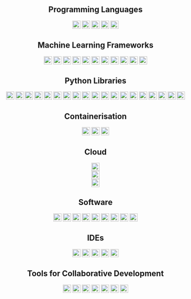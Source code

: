 <div align=center>
<h2>Programming Languages</h2>
<img src="https://img.shields.io/badge/Python-2a8e25?&style=flat&logo=Python&logoColor=white" height="22" />
<img src="https://img.shields.io/badge/R-4469cf?&style=flat&logo=R&logoColor=white" height="22" />
<img src="https://img.shields.io/badge/MySQL-de6b35?&style=flat&logo=mysql&logoColor=white" height="22" />
<img src="https://img.shields.io/badge/PostgreSQL-3598de?&style=flat&logo=postgresql&logoColor=white" height="22" />
<img src="https://img.shields.io/badge/Shell_Scripting-000000?&style=flat&logo=gnu-bash&logoColor=white" height="22" />
  
  
<h2>Machine Learning Frameworks</h2>
<img src="https://img.shields.io/badge/PyTorch-ce2422?&style=flat&logo=pytorch&logoColor=white" height="22" />
<img src="https://img.shields.io/badge/TensorFlow-e18247?&style=flat&logo=tensorflow&logoColor=white" height="22" />
<img src="https://img.shields.io/badge/Keras-e81111?&style=flat&logo=keras&logoColor=white" height="22" />
<img src="https://img.shields.io/badge/XGBoost-cd18c4?&style=flat" height="22" />
<img src="https://img.shields.io/badge/LightGBM-f5adf2?&style=flat" height="22" />
<img src="https://img.shields.io/badge/ScikitLearn-3876e0?&style=flat&logo=scikitlearn&logoColor=white" height="22" />
<img src="https://img.shields.io/badge/Hyperopt-19a31c?&style=flat" height="22" />
<img src="https://img.shields.io/badge/YOLO-e4d725?&style=flat&logo=yolo&logoColor=white" height="22" />
<img src="https://img.shields.io/badge/StanfordNLP-d50b0b?&style=flat" height="22" />
<img src="https://img.shields.io/badge/Tesseract-0dd4f2?&style=flat" height="22" />
<img src="https://img.shields.io/badge/OpenCV_EAST-0df20d?&style=flat&logo=opencv&logoColor=white" height="22" />

  
<h2>Python Libraries</h2>
<img src="https://img.shields.io/badge/Pandas-0d5df2?&style=flat&logo=pandas&logoColor=white" height="22" />
<img src="https://img.shields.io/badge/Numpy-149921?&style=flat&logo=numpy&logoColor=white" height="22" />
<img src="https://img.shields.io/badge/Matplotlib-dd1d1d?&style=flat&logoColor=white" height="22" />
<img src="https://img.shields.io/badge/Seaborn-1dc0dd?&style=flat" height="22" />
<img src="https://img.shields.io/badge/Plotly-000000?&style=flat&logo=plotly&logoColor=white" height="22" />
<img src="https://img.shields.io/badge/Poetry-d11a1a?&style=flat&logo=poetry&logoColor=white" height="22" />
<img src="https://img.shields.io/badge/Anaconda-000000?&style=flat&logo=anaconda&logoColor=white" height="22" />
<img src="https://img.shields.io/badge/Pipenv-1871c3?&style=flat" height="22" />
<img src="https://img.shields.io/badge/PyTest-18c32c?&style=flat&logo=pytest&logoColor=white" height="22" />
<img src="https://img.shields.io/badge/FastAPI-009688?&style=flat&logo=fastapi&logoColor=white" height="22" />
<img src="https://img.shields.io/badge/MLflow-0194E2?&style=flat&logo=mlflow&logoColor=white" height="22" />
<img src="https://img.shields.io/badge/OpenCV-0df20d?&style=flat&logo=opencv&logoColor=white" height="22" />
<img src="https://img.shields.io/badge/Pillow-b726e3?&style=flat" height="22" />
<img src="https://img.shields.io/badge/SciPy-2652e3?&style=flat&logo=scipy&logoColor=white" height="22" />
<img src="https://img.shields.io/badge/PySpark-f9ea4e?&style=flat&logo=apachespark&logoColor=white" height="22" />
<img src="https://img.shields.io/badge/NLTK-119405?&style=flat" height="22" />
<img src="https://img.shields.io/badge/Gensim-dd08b6?&style=flat" height="22" />
<img src="https://img.shields.io/badge/SpaCy-d40808?&style=flat&logo=spacy&logoColor=white" height="22" />
<img src="https://img.shields.io/badge/Rake-8a0588?&style=flat" height="22" />
  
  
<h2>Containerisation</h2>
<img src="https://img.shields.io/badge/Docker-2496ED?&style=flat&logo=docker&logoColor=white" height="22" />
<img src="https://img.shields.io/badge/Kubernetes-326CE5?&style=flat&logo=kubernetes&logoColor=white" height="22" />
<img src="https://img.shields.io/badge/Terraform-7B42BC?&style=flat&logo=terraform&logoColor=white" height="22" />
  
  
<h2>Cloud</h2>
<img src="https://img.shields.io/badge/Google_Cloud_Platform-Vertex_AI_|_BigQuery_|_Cloud_Storage_|_DataFlow_|_Pub/Sub_|_GKE_|_Cloud_Run_|_DataStudio-4285F4?&style=flat&logo=googlecloud&logoColor=white" height="22" />

  <br>
  
<img src="https://img.shields.io/badge/AWS-DynamoDB_|_EC2_|_RDS_|_S3_|_CloudFront_|_SageMaker_|_Lambda_|_Databricks-232F3E?&style=flat&logo=googlecloud&logoColor=white" height="22" />

  <br>
  
<img src="https://img.shields.io/badge/Azure-Data_Factory_|_Machine_Learning_|_Blob_Storage_|_VMs-0078D4?&style=flat&logo=googlecloud&logoColor=white" height="22" />
  
  
<h2>Software</h2>
<img src="https://img.shields.io/badge/Elasticsearch-005571?&style=flat&logo=elasticsearch&logoColor=white" height="22" />
<img src="https://img.shields.io/badge/Kibana-005571?&style=flat&logo=kibana&logoColor=white" height="22" />  
<img src="https://img.shields.io/badge/Logstash-005571?&style=flat&logo=logstash&logoColor=white" height="22" />
<img src="https://img.shields.io/badge/Red_Hat_Open_Shift-EE0000?&style=flat&logo=redhatopenshift&logoColor=white" height="22" />
<img src="https://img.shields.io/badge/Databricks-FF3621?&style=flat&logo=databricks&logoColor=white" height="22" />
<img src="https://img.shields.io/badge/Linux-FCC624?&style=flat&logo=linux&logoColor=white" height="22" />
<img src="https://img.shields.io/badge/macOS-000000?&style=flat&logo=macos&logoColor=white" height="22" />
<img src="https://img.shields.io/badge/Ubuntu-E95420?&style=flat&logo=ubuntu&logoColor=white" height="22" />
<img src="https://img.shields.io/badge/Kali_Linux-557C94?&style=flat&logo=kalilinux&logoColor=white" height="22" />
 

<h2>IDEs</h2>
<img src="https://img.shields.io/badge/PyCharm-000000?&style=flat&logo=pycharm&logoColor=white" height="22" />
<img src="https://img.shields.io/badge/Google_Colab-F9AB00?&style=flat&logo=googlecolab&logoColor=white" height="22" />
<img src="https://img.shields.io/badge/VS_Code-007ACC?&style=flat&logo=visualstudiocode&logoColor=white" height="22" />
<img src="https://img.shields.io/badge/Jupyter_Lab-F37626?&style=flat&logo=jupyter&logoColor=white" height="22" />
<img src="https://img.shields.io/badge/Eclipse-2C2255?&style=flat&logo=eclipse&logoColor=white" height="22" />


<h2>Tools for Collaborative Development</h2>
<img src="https://img.shields.io/badge/Git-F05032?&style=flat&logo=git&logoColor=white" height="22" />
<img src="https://img.shields.io/badge/GitHub-181717?&style=flat&logo=github&logoColor=white" height="22" />
<img src="https://img.shields.io/badge/GitLab-FC6D26?&style=flat&logo=gitlab&logoColor=white" height="22" />
<img src="https://img.shields.io/badge/Slack-4A154B?&style=flat&logo=slack&logoColor=white" height="22" />
<img src="https://img.shields.io/badge/Jira-0052CC?&style=flat&logo=jira&logoColor=white" height="22" />
<img src="https://img.shields.io/badge/Confluence-172B4D?&style=flat&logo=confluence&logoColor=white" height="22" />
<img src="https://img.shields.io/badge/Trello-0052CC?&style=flat&logo=trello&logoColor=white" height="22" />
